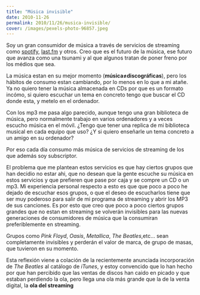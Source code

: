 ```yaml
---
title: "Música invisible"
date: 2010-11-26
permalink: 2010/11/26/musica-invisible/
cover: /images/pexels-photo-96857.jpeg
---
```

Soy un gran consumidor de música a través de servicios de streaming como [spotify](http://www.spotify.com), [last.fm](http://www.lastfm.com) y otros. Creo que es el futuro de la música, ese futuro que avanza como una tsunami y al que algunos tratan de poner freno por los médios que sea.

La música estan en su mejor momento (**música≠discográficas**), pero los hábitos de consumo estan cambiando, por lo menos en lo que a mi atañe. Ya no quiero tener la música almacenada en CDs por que es un formato incómo, si quiero escuchar un tema en concreto tengo que buscar el CD donde esta, y metelo en el ordenador.

Con los mp3 me pasa algo parecido, aunque tengo una gran biblioteca de música, pero normalmente trabajo en varios ordenadores y a veces escucho música en el móvil. ¿Tengo que tener una replica de mi biblioteca musical en cada equipo que uso? ¿Y si quiero enseñarle un tema concreto a un amigo en su ordenador?

Por eso cada día consumo más música de servicios de streaming de los que además soy subscriptor.

El problema que me plantean estos servicios es que hay ciertos grupos que han decidio no estar ahi, que no desean que la gente escuche su música en estos servicios y que prefieren que pase por caja y se compre un CD o un mp3\. Mi experiencia personal respecto a esto es que que poco a poco he dejado de escuchar esos grupos, o que el deseo de escucharlos tiene que ser muy poderoso para salir de mi programa de streaming y abrir los MP3 de sus canciones. Es por esto que creo que poco a poco ciertos grupos grandes que no estan en streaming se volverán invisibles para las nuevas generaciones de consumidores de música que la consumiran preferiblemente en streaming.

Grupos como _Pink Floyd_, _Oasis_, _Metallica_, _The Beatles_,etc... sean completamente invisibles y perderán el valor de marca, de grupo de masas, que tuvieron en su momento.

Esta reflexión viene a colación de la recientemente anunciada incorporación de _The Beatles_ al catálogo de _iTunes_, y estoy convencido que lo han hecho por que han percibido que las ventas de discos han caido en picado y que estaban perdiendo la ola, pero llega una ola más grande que la de la venta digital, la **ola del streaming**
